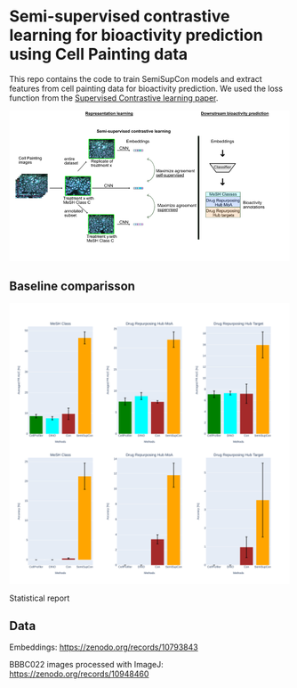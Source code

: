 # Semi-supervised contrastive learning for bioactivity prediction using Cell Painting data

This repo contains the code to train SemiSupCon models and extract features from cell painting data for bioactivity prediction. We used the loss function from the [Supervised Contrastive learning paper](https://arxiv.org/abs/2004.11362).

<p align="center">
  <img src="figures/overview.png" width="700">
</p>



## Baseline comparisson
<p align="center">
  <img src="figures/MLP_figure.svg" width="700">
</p>

Statistical report


## Data
Embeddings: https://zenodo.org/records/10793843

BBBC022 images processed with ImageJ: https://zenodo.org/records/10948460



